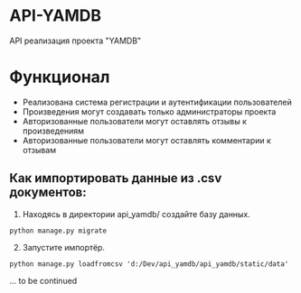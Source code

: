 # API-YAMDB
API реализация проекта "YAMDB"

# Функционал
- Реализована система регистрации и аутентификации пользователей
- Произведения могут создавать только администраторы проекта
- Авторизованные пользователи могут оставлять отзывы к произведениям
- Авторизованные пользователи могут оставлять комментарии к отзывам

## Как импортировать данные из .csv документов:
1. Находясь в директории api_yamdb/ cоздайте базу данных.
```shell
python manage.py migrate
```
2. Запустите импортёр.
```shell
python manage.py loadfromcsv 'd:/Dev/api_yamdb/api_yamdb/static/data'
```
... to be continued
